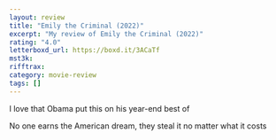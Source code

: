 ```yaml
---
layout: review
title: "Emily the Criminal (2022)"
excerpt: "My review of Emily the Criminal (2022)"
rating: "4.0"
letterboxd_url: https://boxd.it/3ACaTf
mst3k:
rifftrax:
category: movie-review
tags: []
---
```


I love that Obama put this on his year-end best of

No one earns the American dream, they steal it no matter what it costs

